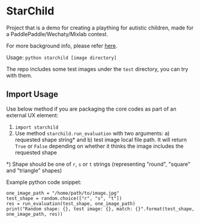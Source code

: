 # StarChild

Project that is a demo for creating a plaything for autistic children, made for a PaddlePaddle/Wechaty/Mixlab contest.

For more background info, please refer [here](https://www.linkedin.com/pulse/part-1-baby-steps-applied-computer-vision-training-autistic-pan).

Usage: `python starchild [image directory]`

The repo includes some test images under the `test` directory, you can try with them.

## Import Usage

Use below method if you are packaging the core codes as part of an external UX element:

1. `import starchild`
2. Use method `starchild.run_evaluation` with two arguments: a) requested shape string* and b) test image local file path. It will return `True` or `False` depending on whether it thinks the image includes the requested shape

*) Shape should be one of `r`, `s` or `t` strings (representing "round", "square" and "triangle" shapes)

Example python code snippet:

    one_image_path = "/home/path/to/image.jpg"
    test_shape = random.choice(["r", "s", "t"])
    res = run_evaluation(test_shape, one_image_path)
    print("Random shape: {}, test image: {}, match: {}".format(test_shape, one_image_path, res))